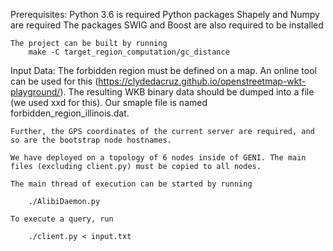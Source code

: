 Prerequisites:
	Python 3.6 is required
	Python packages Shapely and Numpy are required
	The packages SWIG and Boost are also required to be installed

	The project can be built by running
		make -C target_region_computation/gc_distance

Input Data:
	The forbidden region must be defined on a map. An online tool can be used for this (https://clydedacruz.github.io/openstreetmap-wkt-playground/). The resulting WKB binary data should be dumped into a file (we used xxd for this). Our smaple file is named forbidden_region_illinois.dat.

	Further, the GPS coordinates of the current server are required, and so are the bootstrap node hostnames.

	We have deployed on a topology of 6 nodes inside of GENI. The main files (excluding client.py) must be copied to all nodes.

	The main thread of execution can be started by running

		./AlibiDaemon.py

	To execute a query, run

		./client.py < input.txt